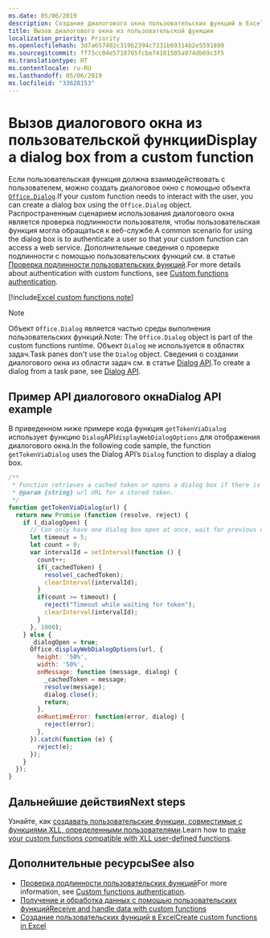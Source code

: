 ```yaml
---
ms.date: 05/06/2019
description: Создание диалогового окна пользовательских функций в Excel с помощью JavaScript.
title: Вызов диалогового окна из пользовательской функции
localization_priority: Priority
ms.openlocfilehash: 3d7a657402c319b2394c7331b69314b2e5591890
ms.sourcegitcommit: ff73cc04e5718765fcbe74181505a974db69c3f5
ms.translationtype: HT
ms.contentlocale: ru-RU
ms.lasthandoff: 05/06/2019
ms.locfileid: "33628153"
---
```

# <a name="display-a-dialog-box-from-a-custom-function"></a><span data-ttu-id="94671-103">Вызов диалогового окна из пользовательской функции</span><span class="sxs-lookup"><span data-stu-id="94671-103">Display a dialog box from a custom function</span></span>

<span data-ttu-id="94671-104">Если пользовательская функция должна взаимодействовать с пользователем, можно создать диалоговое окно с помощью объекта [`Office.Dialog`](/javascript/api/office-runtime/officeruntime.dialog?view=office-js).</span><span class="sxs-lookup"><span data-stu-id="94671-104">If your custom function needs to interact with the user, you can create a dialog box using the `Office.Dialog` object.</span></span> <span data-ttu-id="94671-105">Распространенным сценарием использования диалогового окна является проверка подлинности пользователя, чтобы пользовательская функция могла обращаться к веб-службе.</span><span class="sxs-lookup"><span data-stu-id="94671-105">A common scenario for using the dialog box is to authenticate a user so that your custom function can access a web service.</span></span> <span data-ttu-id="94671-106">Дополнительные сведения о проверке подлинности с помощью пользовательских функций см. в статье [Проверка подлинности пользовательских функций](./custom-functions-authentication.md).</span><span class="sxs-lookup"><span data-stu-id="94671-106">For more details about authentication with custom functions, see [Custom functions authentication](./custom-functions-authentication.md).</span></span>

[!include[Excel custom functions note](../includes/excel-custom-functions-note.md)]

>[!NOTE]
> <span data-ttu-id="94671-107">Объект `Office.Dialog` является частью среды выполнения пользовательских функций.</span><span class="sxs-lookup"><span data-stu-id="94671-107">Note: The `Office.Dialog` object is part of the custom functions runtime.</span></span> <span data-ttu-id="94671-108">Объект `Dialog` не используется в областях задач.</span><span class="sxs-lookup"><span data-stu-id="94671-108">Task panes don't use the `Dialog` object.</span></span> <span data-ttu-id="94671-109">Сведения о создании диалогового окна из области задач см. в статье [Dialog API](/office/dev/add-ins/develop/dialog-api-in-office-add-ins).</span><span class="sxs-lookup"><span data-stu-id="94671-109">To create a dialog from a task pane, see [Dialog API](/office/dev/add-ins/develop/dialog-api-in-office-add-ins).</span></span>

## <a name="dialog-box-api-example"></a><span data-ttu-id="94671-110">Пример API диалогового окна</span><span class="sxs-lookup"><span data-stu-id="94671-110">Dialog API example</span></span>

<span data-ttu-id="94671-111">В приведенном ниже примере кода функция `getTokenViaDialog` использует функцию `Dialog`API`displayWebDialogOptions` для отображения диалогового окна.</span><span class="sxs-lookup"><span data-stu-id="94671-111">In the following code sample, the function `getTokenViaDialog` uses the Dialog API’s `Dialog` function to display a dialog box.</span></span>

```js
/**
 * Function retrieves a cached token or opens a dialog box if there is no saved token. Note that this is not a sufficient example of authentication but is intended to show the capabilities of the Dialog object.
 * @param {string} url URL for a stored token.
 */
function getTokenViaDialog(url) {
  return new Promise (function (resolve, reject) {
    if (_dialogOpen) {
      // Can only have one dialog box open at once, wait for previous dialog box's token
      let timeout = 5;
      let count = 0;
      var intervalId = setInterval(function () {
        count++;
        if(_cachedToken) {
          resolve(_cachedToken);
          clearInterval(intervalId);
        }
        if(count >= timeout) {
          reject("Timeout while waiting for token");
          clearInterval(intervalId);
        }
      }, 1000);
    } else {
      _dialogOpen = true;
      Office.displayWebDialogOptions(url, {
        height: '50%',
        width: '50%',
        onMessage: function (message, dialog) {
          _cachedToken = message;
          resolve(message);
          dialog.close();
          return;
        },
        onRuntimeError: function(error, dialog) {
          reject(error);
        },
      }).catch(function (e) {
        reject(e);
      });
    }
  });
}
```

## <a name="next-steps"></a><span data-ttu-id="94671-112">Дальнейшие действия</span><span class="sxs-lookup"><span data-stu-id="94671-112">Next steps</span></span>
<span data-ttu-id="94671-113">Узнайте, как [создавать пользовательские функции, совместимые с функциями XLL, определенными пользователями](make-custom-functions-compatible-with-xll-udf.md).</span><span class="sxs-lookup"><span data-stu-id="94671-113">Learn how to [make your custom functions compatible with XLL user-defined functions](make-custom-functions-compatible-with-xll-udf.md).</span></span>

## <a name="see-also"></a><span data-ttu-id="94671-114">Дополнительные ресурсы</span><span class="sxs-lookup"><span data-stu-id="94671-114">See also</span></span>

* <span data-ttu-id="94671-115">[Проверка подлинности пользовательских функций](custom-functions-authentication.md)</span><span class="sxs-lookup"><span data-stu-id="94671-115">For more information, see [Custom functions authentication](custom-functions-authentication.md).</span></span>
* [<span data-ttu-id="94671-116">Получение и обработка данных с помощью пользовательских функций</span><span class="sxs-lookup"><span data-stu-id="94671-116">Receive and handle data with custom functions</span></span>](custom-functions-web-reqs.md)
* [<span data-ttu-id="94671-117">Создание пользовательских функций в Excel</span><span class="sxs-lookup"><span data-stu-id="94671-117">Create custom functions in Excel</span></span>](custom-functions-overview.md)
